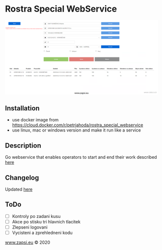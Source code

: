 # Rostra Special WebService

![Figure 1-1](screenshot.png?raw=true)

## Installation
* use docker image from https://cloud.docker.com/r/petrjahoda/rostra_special_webservice
* use linux, mac or windows version and make it run like a service

## Description
Go webservice that enables operators to start and end their work described [here](logika.pdf)

## Changelog
Updated [here](CHANGELOG.md)

## ToDo
- [ ] Kontroly po zadani kusu
- [ ] Akce po stisku tri hlavnich tlacitek
- [ ] Zlepseni logovani
- [ ] Vycisteni a zprehledneni kodu

www.zapsi.eu © 2020
